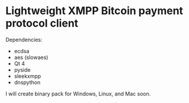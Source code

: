 Lightweight XMPP Bitcoin payment protocol client
================================================

Dependencies:
* ecdsa
* aes (slowaes)
* Qt 4
* pyside
* sleekxmpp
* dnspython

I will create binary pack for Windows, Linux, and Mac soon.
